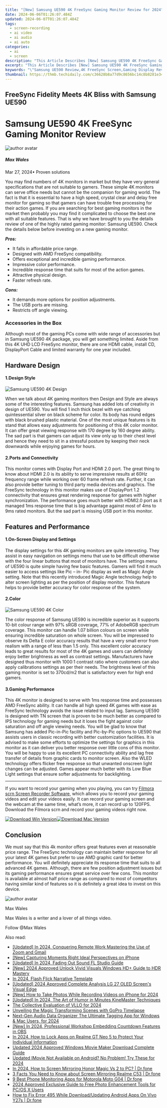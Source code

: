 ```yaml
---
title: "[New] Samsung UE590 4K FreeSync Gaming Monitor Review for 2024"
date: 2024-06-06T01:26:07.484Z
updated: 2024-06-07T01:26:07.484Z
tags: 
  - screen-recording
  - ai video
  - ai audio
  - ai auto
categories: 
  - ai
  - screen
description: "This Article Describes [New] Samsung UE590 4K FreeSync Gaming Monitor Review for 2024"
excerpt: "This Article Describes [New] Samsung UE590 4K FreeSync Gaming Monitor Review for 2024"
keywords: "\"Samsung UE590 Review,4K FreeSync Screen,Gaming Display Review,UE590 Smart TV,FreeSync Gaming Monitor,4K UHD Gaming Setup,High-Res Gaming PC\""
thumbnail: https://thmb.techidaily.com/c36628b8a77d9c8656bc14c8b8281e34c21620e4322ca2c6d47a165e3e9293b6.png
---
```


## FreeSync Fidelity Meets 4K Bliss with Samsung UE590

# Samsung UE590 4K FreeSync Gaming Monitor Review

![author avatar](https://images.wondershare.com/filmora/article-images/max-wales-author.jpg)

##### Max Wales

 Mar 27, 2024• Proven solutions

 You may find numbers of 4K monitors in market but they have very general specifications that are not suitable to gamers. These simple 4K monitors can serve office needs but cannot be the companion for gaming world. The fact is that it is essential to have a high speed, crystal clear and delay free monitor for gaming so that gamers can have trouble free processing for their action games. If you are searching for best gaming monitors in the market then probably you may find it complicated to choose the best one with all suitable features. That is why we have brought to you the details review of one of the highly rated gaming monitor: Samsung UE590\. Check the details below before investing on a new gaming monitor.

**_Pros:_**

* It falls in affordable price range.
* Designed with AMD FreeSync compatibility.
* Offers exceptional and incredible gaming performance.
* Impressive color performance.
* Incredible response time that suits for most of the action games.
* Attractive physical design.
* Faster refresh rate.

**_Cons:_**

* It demands more options for position adjustments.
* The USB ports are missing.
* Restricts off angle viewing.

### Accessories in the Box

 Although most of the gaming PCs come with wide range of accessories but in Samsung UE590 4K package, you will get something limited. Aside from this 4K UHD LCD FreeSync monitor, there are one HDMI cable, install CD, DisplayPort Cable and limited warranty for one year included.

## Hardware Design

#### 1.Design Style

![ Samsung UE590 4K Design](https://images.wondershare.com/filmora/article-images/samsung-ue590-4k-monitor-design.jpg)

 When we talk about 4K gaming monitors then Design and Style are always some of the interesting features. Samsung has added lots of creativity in design of UE590\. You will find 1 inch thick bezel with eye catching quintessential silver on black scheme for color. Its body has round edges with black brushed plastic material. One of the most unique features is its stand that allows easy adjustments for positioning of this 4K color monitor. It can offer great viewing response with 170 degree by 160 degree ability. The sad part is that gamers can adjust its view only up to their chest level and hence they need to sit in a stressful posture by keeping their neck downwards while enjoying games for hours.

#### 2.Ports and Connectivity

 This monitor comes with Display Port and HDMI 2.0 port. The great thing to know about HDMI 2.0 is its ability to serve impressive results at 60Hz frequency range while working over 60 frame refresh rate. Further, it can also provide better tuning to third party media devices and graphics. The FreeSync technology in this monitor makes use of DisplayPort 1.2 connectivity that ensures great rendering response for games with higher synchronization. The performance goes much better with HDMI2.0 port as it managed 1ms response time that is big advantage against most of 4ms to 9ms rated monitors. But the sad part is missing USB port in this monitor.

## Features and Performance

#### 1.On-Screen Display and Settings

 The display settings for this 4K gaming monitors are quite interesting. They assist in easy navigation on settings menu that use to be difficult otherwise with the four linear buttons that most of monitors have. The settings menu of UE590 is quite simple having few basic features. Gamers will find it much easier to access settings like Pic – in- Pic display as well as Magic Angle setting. Note that this recently introduced Magic Angle technology help to alter screen lighting as per the position of display monitor. This feature helps to provide better accuracy for color response of the system.

#### 2.Color

![ Samsung UE590 4K Color](https://images.wondershare.com/filmora/article-images/samsung-ue590-4k-color-accuracy.jpg)

 The color response of Samsung UE590 is incredible superior as it supports 10-bit colour range with 97% sRGB coverage, 77% of AdobeRGB spectrum coverage. This monitor can handle 1.07 billion colours on screen while ensuring incredible saturation on whole screen. You will be impressed to observe its Delta E color accuracy results that have a very small error from realism with a range of less than 1.5 only. This excellent color accuracy leads to great results for most of the 4K games and users can definitely enjoy better brightness as well as contrast settings. Manufacturers have designed thus monitor with 1000:1 contrast ratio where customers can also apply calibrations settings as per their needs. The brightness level of this gaming monitor is set to 370cd/m2 that is satisfactory even for high end gamers.

#### 3.Gaming Performance

 This 4K monitor is designed to serve with 1ms response time and possesses AMD FreeSync ability. It can handle all high speed 4K games with ease as FreeSync technology avoids the issue related to input lag. Samsung UE590 is designed with TN screen that is proven to be much better as compared to IPS technology for gaming needs but it loses the fight against color saturation and off angle viewing needs. You will be glad to know that Samsung has added Pic-in-Pic facility and Pic-by-Pic options to UE590 that assists users in classic recording with better customization facilities. It is advised to make some efforts to optimize the settings for graphics in this monitor as it can deliver you better response over little cons of this monitor. You will be happy to use its excellent PC connectivity ability and lag free transfer of details from graphic cards to monitor screen. Also the WLED technology offers flicker free response so that unwanted onscreen light changes can be adjusted. Games appear much better with its Low Blue Light settings that ensure softer adjustments for backlighting.

---

 If you want to record your gaming when you playing, you can try [Filmora scrn Screen Recorder Software](https://tools.techidaily.com/wondershare/filmora/download/), which allows you to record your gaming videos and edit your videos easily. It can record your gaming screen and the webcam at the same time, what’s more, it can record up to 120FPS. Download the Filmora scrn and record your gaming videos right now.

[![Download Win Version](https://images.wondershare.com/filmora/guide/download-btn-rose-win.png)](https://tools.techidaily.com/wondershare/filmora/download/)[![Download Mac Version](https://images.wondershare.com/filmora/guide/download-btn-rose-mac.png)](https://download.wondershare.com/filmora-scrn%5Ffull3236.exe)

## Conclusion

 We must say that this 4k monitor offers great features even at reasonable price range. The FreeSync technology can maintain better response for all your latest 4K games but prefer to use AMD graphic card for better performance. You will definitely appreciate its response time that suits to all advanced 4K games. Although, there are few position adjustment issues but its gaming performance ensures great service over few cons. This monitor is available at almost half price range as compared to most of competitors having similar kind of features so it is definitely a great idea to invest on this device.

![author avatar](https://images.wondershare.com/filmora/article-images/max-wales-author.jpg)

Max Wales

Max Wales is a writer and a lover of all things video.

Follow @Max Wales


<ins class="adsbygoogle"
     style="display:block"
     data-ad-format="autorelaxed"
     data-ad-client="ca-pub-7571918770474297"
     data-ad-slot="1223367746"></ins>



<ins class="adsbygoogle"
     style="display:block"
     data-ad-client="ca-pub-7571918770474297"
     data-ad-slot="8358498916"
     data-ad-format="auto"
     data-full-width-responsive="true"></ins>


<span class="atpl-alsoreadstyle">Also read:</span>
<div><ul>
<li><a href="https://vp-tips.techidaily.com/updated-in-2024-conquering-remote-work-mastering-the-use-of-zoom-and-gmail/"><u>[Updated] In 2024, Conquering Remote Work  Mastering the Use of Zoom and Gmail</u></a></li>
<li><a href="https://vp-tips.techidaily.com/new-capturing-moments-right-ideal-perspectives-on-iphone/"><u>[New] Capturing Moments Right  Ideal Perspectives on iPhone</u></a></li>
<li><a href="https://vp-tips.techidaily.com/updated-in-2024-fading-out-sound-fl-studio-guide/"><u>[Updated] In 2024, Fading Out Sound  FL Studio Guide</u></a></li>
<li><a href="https://vp-tips.techidaily.com/new-2024-approved-unlock-vivid-visuals-windows-hdplus-guide-to-hdr-mastery/"><u>[New] 2024 Approved  Unlock Vivid Visuals  Windows HD+ Guide to HDR Mastery</u></a></li>
<li><a href="https://vp-tips.techidaily.com/in-2024-flash-flick-narrative-template/"><u>In 2024, Flash Flick Narrative Template</u></a></li>
<li><a href="https://vp-tips.techidaily.com/updated-2024-approved-complete-analysis-lg-27-oled-screens-visual-edge/"><u>[Updated] 2024 Approved  Complete Analysis  LG 27 OLED Screen's Visual Edge</u></a></li>
<li><a href="https://vp-tips.techidaily.com/new-how-to-take-photos-while-recording-videos-on-iphone-for-2024/"><u>[New] How to Take Photos While Recording Videos on iPhone for 2024</u></a></li>
<li><a href="https://vp-tips.techidaily.com/updated-in-2024-the-art-of-humor-in-minutes-kinemaster-techniques/"><u>[Updated] In 2024, The Art of Humor in Minutes  KineMaster Techniques</u></a></li>
<li><a href="https://vp-tips.techidaily.com/the-collective-evaluation-of-vllo-for-2024/"><u>The Collective Evaluation of VLLO for 2024</u></a></li>
<li><a href="https://vp-tips.techidaily.com/unveiling-the-magic-transforming-scenes-with-gopro-timelapse/"><u>Unveiling the Magic  Transforming Scenes with GoPro Timelapse</u></a></li>
<li><a href="https://audio-editing.techidaily.com/next-gen-audio-data-organizer-the-ultimate-tagging-app-for-windows-and-mac-users-for-2024/"><u>Next-Gen Audio Data Organizer The Ultimate Tagging App for Windows & Mac Users, for 2024</u></a></li>
<li><a href="https://remote-screen-capture.techidaily.com/new-in-2024-professional-workshop-embedding-countdown-features-in-obs/"><u>[New] In 2024, Professional Workshop  Embedding Countdown Features in OBS</u></a></li>
<li><a href="https://easy-unlock-android.techidaily.com/in-2024-how-to-lock-apps-on-realme-gt-neo-5-to-protect-your-individual-information-by-drfone-android/"><u>In 2024, How to Lock Apps on Realme GT Neo 5 to Protect Your Individual Information</u></a></li>
<li><a href="https://ai-video-apps.techidaily.com/updated-2024-approved-windows-movie-maker-download-complete-guide/"><u>Updated 2024 Approved Windows Movie Maker Download Complete Guide</u></a></li>
<li><a href="https://smart-video-editing.techidaily.com/updated-imovie-not-available-on-android-no-problem-try-these-for-2024/"><u>Updated IMovie Not Available on Android? No Problem! Try These for 2024</u></a></li>
<li><a href="https://screen-mirror.techidaily.com/in-2024-how-to-screen-mirroring-honor-magic-vs-2-to-pc-drfone-by-drfone-android/"><u>In 2024, How to Screen Mirroring Honor Magic Vs 2 to PC? | Dr.fone</u></a></li>
<li><a href="https://screen-mirror.techidaily.com/3-facts-you-need-to-know-about-screen-mirroring-realme-c53-drfone-by-drfone-android/"><u>3 Facts You Need to Know about Screen Mirroring Realme C53 | Dr.fone</u></a></li>
<li><a href="https://android-location-track.techidaily.com/9-best-phone-monitoring-apps-for-motorola-moto-g04-drfone-by-drfone-virtual-android/"><u>9 Best Phone Monitoring Apps for Motorola Moto G04 | Dr.fone</u></a></li>
<li><a href="https://some-techniques.techidaily.com/2024-approved-exclusive-guide-to-free-photo-enhancement-tools-for-pcos-x-users/"><u>2024 Approved  Exclusive Guide to Free Photo Enhancement Tools for PC/OS X Users</u></a></li>
<li><a href="https://change-location.techidaily.com/how-to-fix-error-495-while-downloadupdating-android-apps-on-vivo-y27s-drfone-by-drfone-fix-android-problems-fix-android-problems/"><u>How to Fix Error 495 While Download/Updating Android Apps On Vivo Y27s | Dr.fone</u></a></li>
</ul></div>
